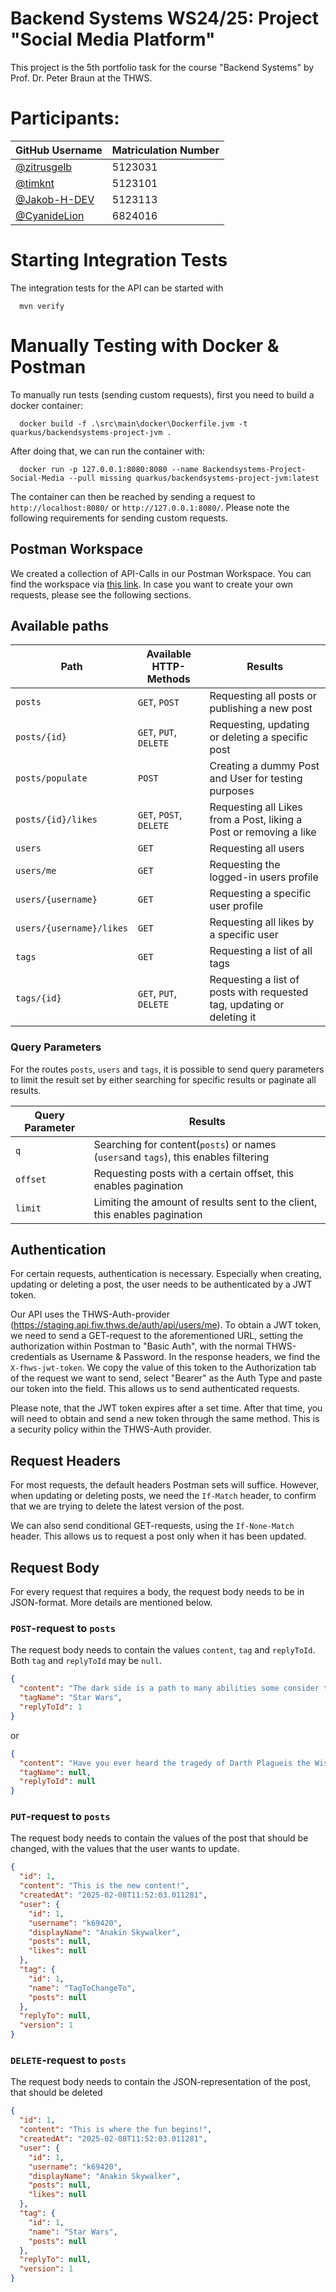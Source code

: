 # Backend Systems WS24/25: Project "Social Media Platform"

This project is the 5th portfolio task for the course "Backend Systems" by Prof. Dr. Peter Braun at the THWS.

# Participants:

| GitHub Username                                | Matriculation Number |
|------------------------------------------------|----------------------|
| [@zitrusgelb](https://github.com/zitrusgelb)   | 5123031              |
| [@timknt](https://github.com/timknt)           | 5123101              |
| [@Jakob-H-DEV](https://github.com/Jakob-H-DEV) | 5123113              |
| [@CyanideLion](https://github.com/CyanideLion) | 6824016              |

# Starting Integration Tests

The integration tests for the API can be started with

```shell script
  mvn verify
```

# Manually Testing with Docker & Postman

To manually run tests (sending custom requests), first you need to build a docker container:

```shell script
  docker build -f .\src\main\docker\Dockerfile.jvm -t quarkus/backendsystems-project-jvm .
```

After doing that, we can run the container with:

```shell script
  docker run -p 127.0.0.1:8080:8080 --name Backendsystems-Project-Social-Media --pull missing quarkus/backendsystems-project-jvm:latest 
```

The container can then be reached by sending a request to `http://localhost:8080/` or `http://127.0.0.1:8080/`. Please
note the following requirements for sending custom requests.

## Postman Workspace

We created a collection of API-Calls in our Postman Workspace. You can find the workspace
via  [this link](https://www.postman.com/cyanidelion/workspace/backendsystems-social-media). In case you want to create
your own requests, please see the following sections.

## Available paths

| Path                     | Available HTTP-Methods  | Results                                                                |
|--------------------------|-------------------------|------------------------------------------------------------------------|
| `posts`                  | `GET`, `POST`           | Requesting all posts or publishing a new post                          |
| `posts/{id}`             | `GET`, `PUT`, `DELETE`  | Requesting, updating or deleting a specific post                       |
| `posts/populate`         | `POST`                  | Creating a dummy Post and User for testing purposes                    |
| `posts/{id}/likes`       | `GET`, `POST`, `DELETE` | Requesting all Likes from a Post, liking a Post or removing a like     |
| `users`                  | `GET`                   | Requesting all users                                                   |
| `users/me`               | `GET`                   | Requesting the logged-in users profile                                 |   
| `users/{username}`       | `GET`                   | Requesting a specific user profile                                     |
| `users/{username}/likes` | `GET`                   | Requesting all likes by a specific user                                |
| `tags`                   | `GET`                   | Requesting a list of all tags                                          |
| `tags/{id}`              | `GET`, `PUT`, `DELETE`  | Requesting a list of posts with requested tag, updating or deleting it |

### Query Parameters

For the routes `posts`, `users` and `tags`, it is possible to send query parameters to limit the result set by either
searching for specific results or paginate all results.

| Query Parameter | Results                                                                             |
|-----------------|-------------------------------------------------------------------------------------|
| `q`             | Searching for content(`posts`) or names (`users`and `tags`), this enables filtering |
| `offset`        | Requesting posts with a certain offset, this enables pagination                     |
| `limit`         | Limiting the amount of results sent to the client, this enables pagination          |

## Authentication

For certain requests, authentication is necessary. Especially when creating, updating or deleting a post, the user needs
to be authenticated by a JWT token.

Our API uses the THWS-Auth-provider (https://staging.api.fiw.thws.de/auth/api/users/me). To obtain a JWT token, we need
to send a GET-request to the aforementioned URL, setting the authorization within Postman to "Basic Auth", with the
normal THWS-credentials as Username & Password. In the response headers, we find the `X-fhws-jwt-token`. We copy the
value of this token to the Authorization tab of the request we want to send, select "Bearer" as the Auth Type and paste
our token into the field. This allows us to send authenticated requests.

Please note, that the JWT token expires after a set time. After that time, you will need to obtain and send a new token
through the same method. This is a security policy within the THWS-Auth provider.

## Request Headers

For most requests, the default headers Postman sets will suffice. However, when updating or deleting posts, we need the
`If-Match` header, to confirm that we are trying to delete the latest version of the post.

We can also send conditional GET-requests, using the `If-None-Match` header. This allows us to request a post only when
it has been updated.

## Request Body

For every request that requires a body, the request body needs to be in JSON-format. More details are mentioned below.

### `POST`-request to `posts`

The request body needs to contain the values `content`, `tag` and `replyToId`. Both `tag` and `replyToId` may be `null`.

```json lines
{
  "content": "The dark side is a path to many abilities some consider to be unnatural",
  "tagName": "Star Wars",
  "replyToId": 1
}

```

or

```json lines
{
  "content": "Have you ever heard the tragedy of Darth Plagueis the Wise?",
  "tagName": null,
  "replyToId": null
}
```

### `PUT`-request to `posts`

The request body needs to contain the values of the post that should be changed, with the values that the user wants to
update.

```json lines
{
  "id": 1,
  "content": "This is the new content!",
  "createdAt": "2025-02-08T11:52:03.011281",
  "user": {
    "id": 1,
    "username": "k69420",
    "displayName": "Anakin Skywalker",
    "posts": null,
    "likes": null
  },
  "tag": {
    "id": 1,
    "name": "TagToChangeTo",
    "posts": null
  },
  "replyTo": null,
  "version": 1
}
```

### `DELETE`-request to `posts`

The request body needs to contain the JSON-representation of the post, that should be deleted

```json lines
{
  "id": 1,
  "content": "This is where the fun begins!",
  "createdAt": "2025-02-08T11:52:03.011281",
  "user": {
    "id": 1,
    "username": "k69420",
    "displayName": "Anakin Skywalker",
    "posts": null,
    "likes": null
  },
  "tag": {
    "id": 1,
    "name": "Star Wars",
    "posts": null
  },
  "replyTo": null,
  "version": 1
}
```